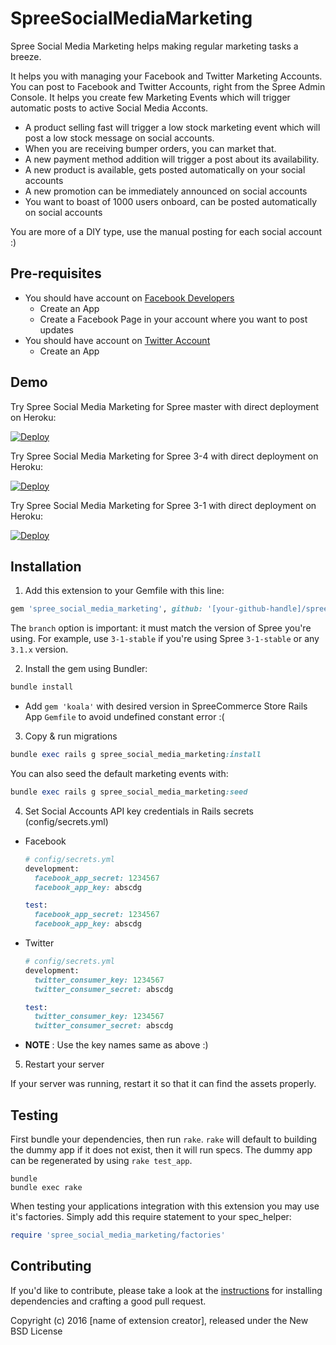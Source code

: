SpreeSocialMediaMarketing
=========================
Spree Social Media Marketing helps making regular marketing tasks a breeze.

It helps you with managing your Facebook and Twitter Marketing Accounts.
You can post to Facebook and Twitter Accounts, right from the Spree Admin Console.
It helps you create few Marketing Events which will trigger automatic posts to active Social
Media Acconts.
- A product selling fast will trigger a low stock marketing event which
  will post a low stock message on social accounts.
- When you are receiving bumper orders, you can market that.
- A new payment method addition will trigger a post about its
  availability.
- A new product is available, gets posted automatically on your social
  accounts
- A new promotion can be immediately announced on social accounts
- You want to boast of 1000 users onboard, can be posted automatically
  on social accounts

You are more of a DIY type, use the manual posting for each social
account :)

## Pre-requisites

- You should have account on [Facebook Developers](https://developers.facebook.com)
  - Create an App
  - Create a Facebook Page in your account where you want to post
    updates
- You should have account on [Twitter Account](https://apps.twitter.com)
  - Create an App

## Demo

Try Spree Social Media Marketing for Spree master with direct deployment on Heroku:

[![Deploy](https://www.herokucdn.com/deploy/button.svg)](https://heroku.com/deploy?template=https://github.com/vinsol-spree-contrib/spree-demo-heroku/tree/spree-social-media-marketing-master)

Try Spree Social Media Marketing for Spree 3-4 with direct deployment on Heroku:

[![Deploy](https://www.herokucdn.com/deploy/button.svg)](https://heroku.com/deploy?template=https://github.com/vinsol-spree-contrib/spree-demo-heroku/tree/spree-social-media-marketing-3-4)

Try Spree Social Media Marketing for Spree 3-1 with direct deployment on Heroku:

[![Deploy](https://www.herokucdn.com/deploy/button.svg)](https://heroku.com/deploy?template=https://github.com/vinsol-spree-contrib/spree-demo-heroku/tree/spree-social-media-marketing-3-1)

## Installation

1. Add this extension to your Gemfile with this line:
  ```ruby
  gem 'spree_social_media_marketing', github: '[your-github-handle]/spree-social-media-marketing', branch: 'X-X-stable'
  ```

  The `branch` option is important: it must match the version of Spree you're using.
  For example, use `3-1-stable` if you're using Spree `3-1-stable` or any `3.1.x` version.

2. Install the gem using Bundler:
  ```ruby
  bundle install
  ```

   - Add `gem 'koala'` with desired version in SpreeCommerce Store Rails App `Gemfile` to avoid undefined constant error :(

3. Copy & run migrations
  ```ruby
  bundle exec rails g spree_social_media_marketing:install
  ```

  You can also seed the default marketing events with:

  ```ruby
  bundle exec rails g spree_social_media_marketing:seed
  ```

4. Set Social Accounts API key credentials in Rails secrets (config/secrets.yml)

  - Facebook

    ```ruby
    # config/secrets.yml
    development:
      facebook_app_secret: 1234567
      facebook_app_key: abscdg

    test:
      facebook_app_secret: 1234567
      facebook_app_key: abscdg
    ```

  - Twitter

    ```ruby
    # config/secrets.yml
    development:
      twitter_consumer_key: 1234567
      twitter_consumer_secret: abscdg

    test:
      twitter_consumer_key: 1234567
      twitter_consumer_secret: abscdg
    ```

  - **NOTE** : Use the key names same as above :)

5. Restart your server

  If your server was running, restart it so that it can find the assets properly.


## Testing

First bundle your dependencies, then run `rake`. `rake` will default to building the dummy app if it does not exist, then it will run specs. The dummy app can be regenerated by using `rake test_app`.

```shell
bundle
bundle exec rake
```

When testing your applications integration with this extension you may use it's factories.
Simply add this require statement to your spec_helper:

```ruby
require 'spree_social_media_marketing/factories'
```


## Contributing

If you'd like to contribute, please take a look at the
[instructions](CONTRIBUTING.md) for installing dependencies and crafting a good
pull request.

Copyright (c) 2016 [name of extension creator], released under the New BSD License
